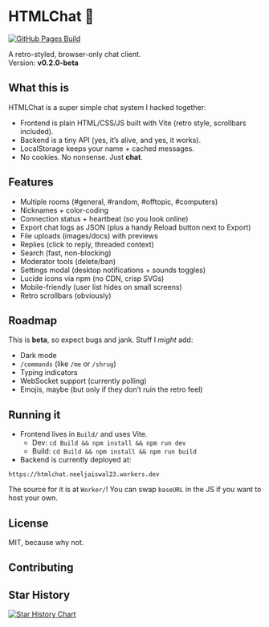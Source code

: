 # HTMLChat 💬
[![GitHub Pages Build](https://github.com/HTMLToolkit/HTMLChat/actions/workflows/static.yml/badge.svg)](https://github.com/HTMLToolkit/HTMLChat/actions/workflows/static.yml)

A retro-styled, browser-only chat client.  
Version: **v0.2.0-beta**

## What this is  

HTMLChat is a super simple chat system I hacked together:  

* Frontend is plain HTML/CSS/JS built with Vite (retro style, scrollbars included).  
* Backend is a tiny API (yes, it’s alive, and yes, it works).  
* LocalStorage keeps your name + cached messages.  
* No cookies. No nonsense. Just **chat**.  
  
## Features
  
- Multiple rooms (#general, #random, #offtopic, #computers)
- Nicknames + color-coding
- Connection status + heartbeat (so you look online)
- Export chat logs as JSON (plus a handy Reload button next to Export)
- File uploads (images/docs) with previews
- Replies (click to reply, threaded context)
- Search (fast, non-blocking)
- Moderator tools (delete/ban)
- Settings modal (desktop notifications + sounds toggles)
- Lucide icons via npm (no CDN, crisp SVGs)
- Mobile-friendly (user list hides on small screens)
- Retro scrollbars (obviously)  
  
## Roadmap  
  
This is **beta**, so expect bugs and jank. Stuff I *might* add:  
  
* Dark mode  
* `/commands` (like `/me` or `/shrug`)  
* Typing indicators  
* WebSocket support (currently polling)  
* Emojis, maybe (but only if they don’t ruin the retro feel)  
  
## Running it  
  
- Frontend lives in `Build/` and uses Vite.  
	- Dev: `cd Build && npm install && npm run dev`  
	- Build: `cd Build && npm install && npm run build`  
- Backend is currently deployed at:  
```
https://htmlchat.neeljaiswal23.workers.dev
```  
The source for it is at `Worker/`!
You can swap `baseURL` in the JS if you want to host your own.

## License

MIT, because why not.

## Contributing

<!-- ALL-CONTRIBUTORS-LIST:START - Do not remove or modify this section -->
<!-- prettier-ignore-start -->
<!-- markdownlint-disable -->

<!-- markdownlint-restore -->
<!-- prettier-ignore-end -->

<!-- ALL-CONTRIBUTORS-LIST:END -->

## Star History

<a href="https://www.star-history.com/#HTMLToolkit/HTMLChat&Date">
 <picture>
   <source media="(prefers-color-scheme: dark)" srcset="https://api.star-history.com/svg?repos=HTMLToolkit/HTMLChat&type=Date&theme=dark" />
   <source media="(prefers-color-scheme: light)" srcset="https://api.star-history.com/svg?repos=HTMLToolkit/HTMLChat&type=Date" />
   <img alt="Star History Chart" src="https://api.star-history.com/svg?repos=HTMLToolkit/HTMLChat&type=Date" />
 </picture>
</a>

